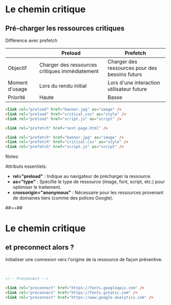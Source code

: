 <!-- .slide: class="two-column with-code" -->

# Le chemin critique

## Pré-charger les ressources critiques

Différence avec prefetch

|                | Preload                                        | Prefetch                                       |
| -------------- | ---------------------------------------------- | ---------------------------------------------- |
| Objectif       | Charger des ressources critiques immédiatement | Charger des ressources pour des besoins futurs |
| Moment d'usage | Lors du rendu initial                          | Lors d'une interaction utilisateur future      |
| Priorité       | Haute                                          | Basse                                          |

<!-- .element: class="fragment" data-fragment-index="1"-->

```html
<link rel="preload" href="banner.jpg" as="image" />
<link rel="preload" href="critical.css" as="style" />
<link rel="preload" href="script.js" as="script" />
```

<!-- .element: class="fragment" data-fragment-index="2"-->

```html
<link rel="prefetch" href="next-page.html" />

<link rel="prefetch" href="banner.jpg" as="image" />
<link rel="prefetch" href="critical.css" as="style" />
<link rel="prefetch" href="script.js" as="script" />
```

<!-- .element: class="fragment" data-fragment-index="3"-->

Notes:

Attributs essentiels:

- <strong>rel="preload"</strong> : Indique au navigateur de précharger la ressource.
- <strong>as="type"</strong> : Spécifie le type de ressource (image, font, script, etc.) pour optimiser le traitement.
- <strong>crossorigin="anonymous"</strong> : Nécessaire pour les ressources provenant de domaines tiers (comme des polices Google).

##==##

# Le chemin critique

## et preconnect alors ?

Initialiser une connexion vers l'origine de la ressource de façon préventive.

<br>

```html
<!-- Preconnect -->

<link rel="preconnect" href="https://fonts.googleapis.com" />
<link rel="preconnect" href="https://fonts.gstatic.com" />
<link rel="preconnect" href="https://www.google-analytics.com" />
```

<!-- .element: class="fragment" data-fragment-index="1"-->
